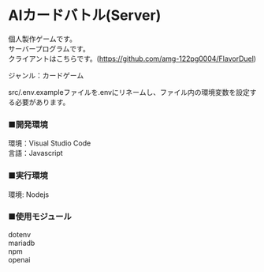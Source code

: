 # AIカードバトル(Server)

個人製作ゲームです。  
サーバープログラムです。  
クライアントはこちらです。(https://github.com/amg-122pg0004/FlavorDuel)

ジャンル：カードゲーム

src/.env.exampleファイルを.envにリネームし、ファイル内の環境変数を設定する必要があります。

### ■開発環境
環境：Visual Studio Code  
言語：Javascript
### ■実行環境
環境: Nodejs
### ■使用モジュール
dotenv  
mariadb  
npm  
openai  
